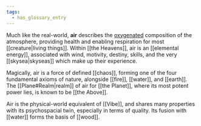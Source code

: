 ```yaml
---
tags:
  - has_glossary_entry
---
```


Much like the real-world, **air** describes the [oxygenated](https://en.wikipedia.org/wiki/Oxygen) composition of the atmosphere, providing health and enabling respiration for most [[creature|living things]]. Within [[the Heavens]], air is an [[elemental energy]], associated with wind, motivity, destiny, skills, and the very [[skysea|skyseas]] which make up their experience.

Magically, air is a force of defined [[chaos]], forming one of the four fundamental axioms of nature, alongside [[fire]], [[water]], and [[earth]]. The [[Plane#Realm|realm]] of air for [[the Planet]], where its most potent power lies, is known to be [[the Above]].

Air is the physical-world equivalent of [[Vibe]], and shares many properties with its psychospacial twin, especially in terms of quality. Its fusion with [[water]] forms the basis of [[wood]].